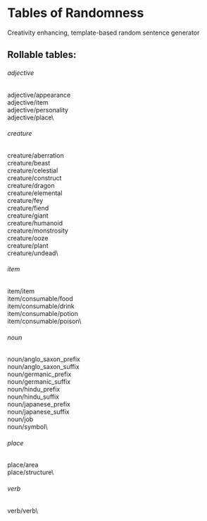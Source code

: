 # Tables of Randomness
Creativity enhancing, template-based random sentence generator

## Rollable tables:

###### adjective
adjective/appearance\
adjective/item\
adjective/personality\
adjective/place\

###### creature
creature/aberration\
creature/beast\
creature/celestial\
creature/construct\
creature/dragon\
creature/elemental\
creature/fey\
creature/fiend\
creature/giant\
creature/humanoid\
creature/monstrosity\
creature/ooze\
creature/plant\
creature/undead\

###### item
item/item\
item/consumable/food\
item/consumable/drink\
item/consumable/potion\
item/consumable/poison\

###### noun
noun/anglo_saxon_prefix\
noun/anglo_saxon_suffix\
noun/germanic_prefix\
noun/germanic_suffix\
noun/hindu_prefix\
noun/hindu_suffix\
noun/japanese_prefix\
noun/japanese_suffix\
noun/job\
noun/symbol\

###### place
place/area\
place/structure\

###### verb
verb/verb\

